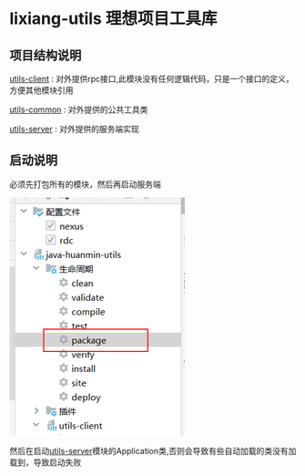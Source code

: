 # lixiang-utils  理想项目工具库

## 项目结构说明
[utils-client](utils-client) : 对外提供rpc接口,此模块没有任何逻辑代码，只是一个接口的定义，方便其他模块引用

[utils-common](utils-common) :  对外提供的公共工具类 

[utils-server](utils-server) :  对外提供的服务端实现

## 启动说明
必须先打包所有的模块，然后再启动服务端

![img.png](img.png)

然后在启动[utils-server](utils-server)模块的Application类,否则会导致有些自动加载的类没有加载到，导致启动失败
